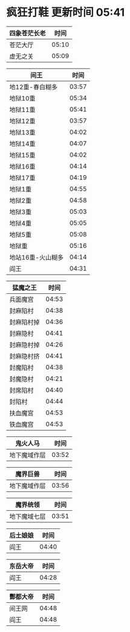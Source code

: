 # 疯狂打鞋 更新时间 05:41

| 四象苍茫长老   | 时间    |
|--------|-------|
| 苍茫大厅 | 05:10 |
| 虚无之关 | 05:09 |

| 间王   | 时间    |
|--------|-------|
| 地12重-春白糊多 | 03:57 |
| 地狱10重 | 05:34 |
| 地狱11重 | 05:41 |
| 地狱12重 | 03:57 |
| 地狱13重 | 04:02 |
| 地狱14重 | 04:07 |
| 地狱15重 | 04:02 |
| 地狱16重 | 04:14 |
| 地狱17重 | 04:19 |
| 地狱1重 | 04:55 |
| 地狱2重 | 04:58 |
| 地狱3重 | 05:03 |
| 地狱4重 | 05:05 |
| 地狱5重 | 05:08 |
| 地狱重 | 05:16 |
| 地站16重-火山糊多 | 04:14 |
| 阎王 | 04:31 |

| 猛魔之王   | 时间    |
|--------|-------|
| 兵面魔宫 | 04:53 |
| 封麻陷村 | 04:38 |
| 封麻陷村掉 | 04:36 |
| 封麻隐村 | 04:41 |
| 封麻隐村掉 | 04:26 |
| 封麻隐村挤 | 04:41 |
| 封魔陷村 | 04:38 |
| 封魔隐村 | 04:21 |
| 封席陷村 | 04:40 |
| 封陷村 | 04:44 |
| 扶血魔宫 | 04:53 |
| 铁血魔宫 | 04:53 |

| 鬼火人马   | 时间    |
|--------|-------|
| 地下魔域作层 | 03:52 |

| 魔界巨兽   | 时间    |
|--------|-------|
| 地下魔域作层 | 03:56 |

| 魔界统领   | 时间    |
|--------|-------|
| 地下魔域七层 | 03:51 |

| 后土娘娘   | 时间    |
|--------|-------|
| 阎王 | 04:40 |

| 东岳大帝   | 时间    |
|--------|-------|
| 阎王 | 04:28 |

| 酆都大帝   | 时间    |
|--------|-------|
| 间王网 | 04:48 |
| 阎王 | 04:48 |